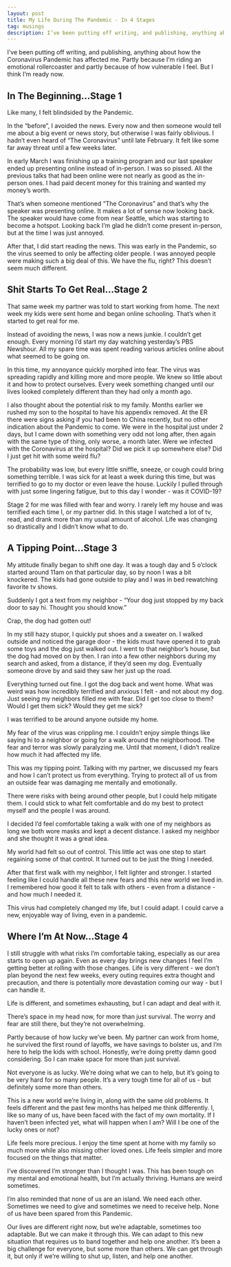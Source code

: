 ```yaml
---
layout: post
title: My Life During The Pandemic - In 4 Stages
tag: musings
description: I’ve been putting off writing, and publishing, anything about how the Coronavirus Pandemic has affected me. Partly because I’m riding an emotional rollercoaster and partly because of how vulnerable I feel. But I think I’m ready now.
---
```


I’ve been putting off writing, and publishing, anything about how the Coronavirus Pandemic has affected me. Partly because I’m riding an emotional rollercoaster and partly because of how vulnerable I feel. But I think I’m ready now.

<!--more-->

## In The Beginning…Stage 1
Like many, I felt blindsided by the Pandemic.

In the “before”, I avoided the news. Every now and then someone would tell me about a big event or news story, but otherwise I was fairly oblivious. I hadn’t even heard of “The Coronavirus” until late February. It felt like some far away threat until a few weeks later.

In early March I was finishing up a training program and our last speaker ended up presenting online instead of in-person. I was so pissed. All the previous talks that had been online were not nearly as good as the in-person ones. I had paid decent money for this training and wanted my money’s worth.

That’s when someone mentioned “The Coronavirus” and that’s why the speaker was presenting online. It makes a lot of sense now looking back. The speaker would have come from near Seattle, which was starting to become a hotspot. Looking back I’m glad he didn’t come present in-person, but at the time I was just annoyed.

After that, I did start reading the news. This was early in the Pandemic, so the virus seemed to only be affecting older people. I was annoyed people were making such a big deal of this. We have the flu, right? This doesn’t seem much different.

## Shit Starts To Get Real…Stage 2

That same week my partner was told to start working from home. The next week my kids were sent home and began online schooling. That’s when it started to get real for me.

Instead of avoiding the news, I was now a news junkie. I couldn’t get enough. Every morning I’d start my day watching yesterday’s PBS Newshour. All my spare time was spent reading various articles online about what seemed to be going on.

In this time, my annoyance quickly morphed into fear. The virus was spreading rapidly and killing more and more people. We knew so little about it and how to protect ourselves. Every week something changed until our lives looked completely different than they had only a month ago.

I also thought about the potential risk to my family. Months earlier we rushed my son to the hospital to have his appendix removed. At the ER there were signs asking if you had been to China recently, but no other indication about the Pandemic to come. We were in the hospital just under 2 days, but I came down with something very odd not long after, then again with the same type of thing, only worse, a month later. Were we infected with the Coronavirus at the hospital? Did we pick it up somewhere else? Did I just get hit with some weird flu?

The probability was low, but every little sniffle, sneeze, or cough could bring something terrible. I was sick for at least a week during this time, but was terrified to go to my doctor or even leave the house. Luckily I pulled through with just some lingering fatigue, but to this day I wonder - was it COVID-19?

Stage 2 for me was filled with fear and worry. I rarely left my house and was terrified each time I, or my partner did. In this stage I watched a lot of tv, read, and drank more than my usual amount of alcohol. Life was changing so drastically and I didn’t know what to do.

## A Tipping Point…Stage 3

My attitude finally began to shift one day. It was a tough day and 5 o’clock started around 11am on that particular day, so by noon I was a bit knockered. The kids had gone outside to play and I was in bed rewatching favorite tv shows.

Suddenly I got a text from my neighbor - “Your dog just stopped by my back door to say hi. Thought you should know.”

Crap, the dog had gotten out!

In my still hazy stupor, I quickly put shoes and a sweater on. I walked outside and noticed the garage door - the kids must have opened it to grab some toys and the dog just walked out. I went to that neighbor’s house, but the dog had moved on by then. I ran into a few other neighbors during my search and asked, from a distance, if they’d seen my dog. Eventually someone drove by and said they saw her just up the road.

Everything turned out fine. I got the dog back and went home. What was weird was how incredibly terrified and anxious I felt - and not about my dog. Just seeing my neighbors filled me with fear. Did I get too close to them? Would I get them sick? Would they get me sick? 

I was terrified to be around anyone outside my home.

My fear of the virus was crippling me. I couldn’t enjoy simple things like saying hi to a neighbor or going for a walk around the neighborhood. The fear and terror was slowly paralyzing me. Until that moment, I didn’t realize how much it had affected my life.

This was my tipping point. Talking with my partner, we discussed my fears and how I can’t protect us from everything. Trying to protect all of us from an outside fear was damaging me mentally and emotionally.

There were risks with being around other people, but I could help mitigate them. I could stick to what felt comfortable and do my best to protect myself and the people I was around. 

I decided I’d feel comfortable taking a walk with one of my neighbors as long we both wore masks and kept a decent distance. I asked my neighbor and she thought it was a great idea.

My world had felt so out of control. This little act was one step to start regaining some of that control. It turned out to be just the thing I needed.

After that first walk with my neighbor, I felt lighter and stronger. I started feeling like I could handle all these new fears and this new world we lived in. I remembered how good it felt to talk with others - even from a distance - and how much I needed it.

This virus had completely changed my life, but I could adapt. I could carve a new, enjoyable way of living, even in a pandemic.

## Where I’m At Now…Stage 4

I still struggle with what risks I’m comfortable taking, especially as our area starts to open up again. Even as every day brings new changes I feel I’m getting better at rolling with those changes. Life is very different - we don’t plan beyond the next few weeks, every outing requires extra thought and precaution, and there is potentially more devastation coming our way - but I can handle it.

Life is different, and sometimes exhausting, but I can adapt and deal with it.

There’s space in my head now, for more than just survival. The worry and fear are still there, but they’re not overwhelming.

Partly because of how lucky we’ve been. My partner can work from home, he survived the first round of layoffs, we have savings to bolster us, and I’m here to help the kids with school. Honestly, we’re doing pretty damn good considering. So I can make space for more than just survival.

Not everyone is as lucky. We’re doing what we can to help, but it’s going to be very hard for so many people. It’s a very tough time for all of us - but definitely some more than others.

This is a new world we’re living in, along with the same old problems. It feels different and the past few months has helped me think differently. I, like so many of us, have been faced with the fact of my own mortality. If I haven’t been infected yet, what will happen when I am? Will I be one of the lucky ones or not?

Life feels more precious. I enjoy the time spent at home with my family so much more while also missing other loved ones. Life feels simpler and more focused on the things that matter.

I’ve discovered I’m stronger than I thought I was. This has been tough on my mental and emotional health, but I’m actually thriving. Humans are weird sometimes.

I’m also reminded that none of us are an island. We need each other. Sometimes we need to give and sometimes we need to receive help. None of us have been spared from this Pandemic.

Our lives are different right now, but we’re adaptable, sometimes too adaptable. But we can make it through this. We can adapt to this new situation that requires us to band together and help one another. It’s been a big challenge for everyone, but some more than others. We can get through it, but only if we’re willing to shut up, listen, and help one another.

